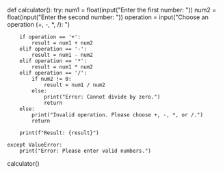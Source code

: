 def calculator():
    try:
        num1 = float(input("Enter the first number: "))
        num2 = float(input("Enter the second number: "))
        operation = input("Choose an operation (+, -, *, /): ")

        if operation == '+':
            result = num1 + num2
        elif operation == '-':
            result = num1 - num2
        elif operation == '*':
            result = num1 * num2
        elif operation == '/':
            if num2 != 0:
                result = num1 / num2
            else:
                print("Error: Cannot divide by zero.")
                return
        else:
            print("Invalid operation. Please choose +, -, *, or /.")
            return

        print(f"Result: {result}")

    except ValueError:
        print("Error: Please enter valid numbers.")

calculator()
